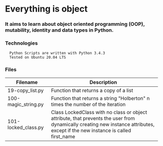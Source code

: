 # Everything is object

### It aims to learn about object oriented programming (OOP), mutability, identity and data types in Python.

### Technologies
      Python Scripts are written with Python 3.4.3
      Tested on Ubuntu 20.04 LTS
### Files
|Filename	   |Description
|----------- | ------------- |
|19-copy_list.py	|Function that returns a copy of a list
|100-magic_string.py	 |Function that returns a string "Holberton" n times the number of the iteration
|101-locked_class.py	 |Class LockedClass with no class or object attribute, that prevents the user from dynamically creating new instance attributes, except if the new instance is called first_name

